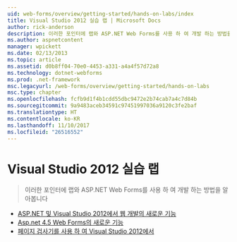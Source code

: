 ```yaml
---
uid: web-forms/overview/getting-started/hands-on-labs/index
title: Visual Studio 2012 실습 랩 | Microsoft Docs
author: rick-anderson
description: 이러한 포인터에 랩와 ASP.NET Web Forms를 사용 하 여 개발 하는 방법을 알아봅니다
ms.author: aspnetcontent
manager: wpickett
ms.date: 02/13/2013
ms.topic: article
ms.assetid: d0b8ff04-70e0-4453-a331-a4a4f57d72a8
ms.technology: dotnet-webforms
ms.prod: .net-framework
msc.legacyurl: /web-forms/overview/getting-started/hands-on-labs
msc.type: chapter
ms.openlocfilehash: fcfb9d1f4b1cdd55dbc9472e2b74cab7a4c7d84b
ms.sourcegitcommit: 9a9483aceb34591c97451997036a9120c3fe2baf
ms.translationtype: HT
ms.contentlocale: ko-KR
ms.lasthandoff: 11/10/2017
ms.locfileid: "26516552"
---
```

<a name="visual-studio-2012-hands-on-labs"></a>Visual Studio 2012 실습 랩
====================
> 이러한 포인터에 랩와 ASP.NET Web Forms를 사용 하 여 개발 하는 방법을 알아봅니다


- [ASP.NET 및 Visual Studio 2012에서 웹 개발의 새로운 기능](whats-new-in-aspnet-and-web-development-in-visual-studio-2012.md)
- [Asp.net 4.5 Web Forms의 새로운 기능](whats-new-in-web-forms-in-aspnet-45.md)
- [페이지 검사기를 사용 하 여 Visual Studio 2012에서](using-page-inspector-in-visual-studio-2012.md)

